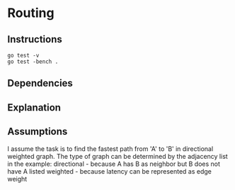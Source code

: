# Routing

## Instructions
```
go test -v
go test -bench .
```

## Dependencies

## Explanation

## Assumptions
I assume the task is to find the fastest path from 'A' to 'B' in directional weighted graph. The type of graph can be determined by the adjacency list in the example:
directional - because A has B as neighbor but B does not have A listed
weighted - because latency can be represented as edge weight
